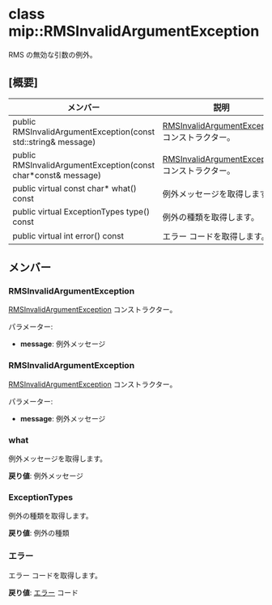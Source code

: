 # <a name="class-miprmsinvalidargumentexception"></a>class mip::RMSInvalidArgumentException 
RMS の無効な引数の例外。
  
## <a name="summary"></a>[概要]
 メンバー                        | 説明                                
--------------------------------|---------------------------------------------
 public RMSInvalidArgumentException(const std::string& message)  |  [RMSInvalidArgumentException](class_mip_rmsinvalidargumentexception.md) コンストラクター。
 public RMSInvalidArgumentException(const char*const& message)  |  [RMSInvalidArgumentException](class_mip_rmsinvalidargumentexception.md) コンストラクター。
 public virtual const char* what() const  |  例外メッセージを取得します。
 public virtual ExceptionTypes type() const  |  例外の種類を取得します。
 public virtual int error() const  |  エラー コードを取得します。
  
## <a name="members"></a>メンバー
  
### <a name="rmsinvalidargumentexception"></a>RMSInvalidArgumentException
[RMSInvalidArgumentException](class_mip_rmsinvalidargumentexception.md) コンストラクター。

パラメーター:  
* **message**: 例外メッセージ


  
### <a name="rmsinvalidargumentexception"></a>RMSInvalidArgumentException
[RMSInvalidArgumentException](class_mip_rmsinvalidargumentexception.md) コンストラクター。

パラメーター:  
* **message**: 例外メッセージ


  
### <a name="what"></a>what
例外メッセージを取得します。

  
**戻り値**: 例外メッセージ
  
### <a name="exceptiontypes"></a>ExceptionTypes
例外の種類を取得します。

  
**戻り値**: 例外の種類
  
### <a name="error"></a>エラー
エラー コードを取得します。

  
**戻り値**: [エラー](class_mip_error.md) コード